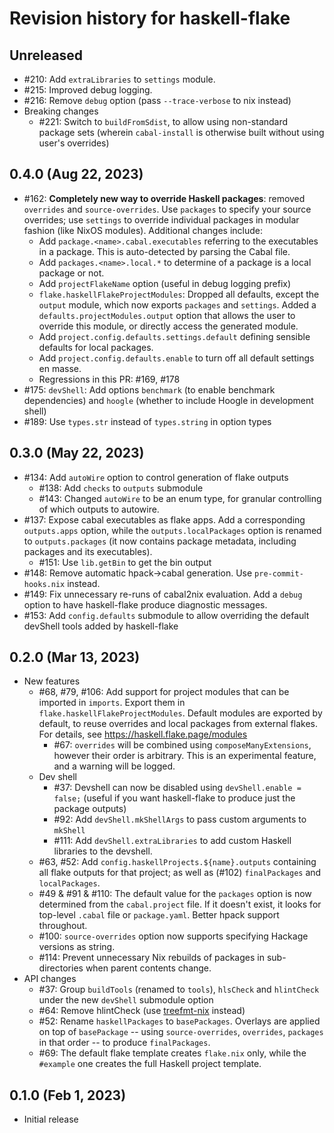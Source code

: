 # Revision history for haskell-flake

## Unreleased

- #210: Add `extraLibraries` to `settings` module.
- #215: Improved debug logging.
- #216: Remove `debug` option (pass `--trace-verbose` to nix instead)
- Breaking changes
  - #221: Switch to `buildFromSdist`, to allow using non-standard package sets (wherein `cabal-install` is otherwise built without using user's overrides)

## 0.4.0 (Aug 22, 2023)

- #162: **Completely new way to override Haskell packages**: removed `overrides` and `source-overrides`. Use `packages` to specify your source overrides; use `settings` to override individual packages in modular fashion (like NixOS modules). Additional changes include:
  - Add `package.<name>.cabal.executables` referring to the executables in a package. This is auto-detected by parsing the Cabal file.
  - Add `packages.<name>.local.*` to determine of a package is a local package or not.
  - Add `projectFlakeName` option (useful in debug logging prefix)
  - `flake.haskellFlakeProjectModules`: Dropped all defaults, except the `output` module, which now exports `packages` and `settings`. Added a `defaults.projectModules.output` option that allows the user to override this module, or directly access the generated module.
  - Add `project.config.defaults.settings.default` defining sensible defaults for local packages.
  - Add `project.config.defaults.enable` to turn off all default settings en masse.
  - Regressions in this PR: #169, #178
- #175: `devShell`: Add options `benchmark` (to enable benchmark dependencies) and `hoogle` (whether to include Hoogle in development shell)
- #189: Use `types.str` instead of `types.string` in option types

## 0.3.0 (May 22, 2023)

- #134: Add `autoWire` option to control generation of flake outputs
    - #138: Add `checks` to `outputs` submodule
    - #143: Changed `autoWire` to be an enum type, for granular controlling of which outputs to autowire.
- #137: Expose cabal executables as flake apps. Add a corresponding `outputs.apps` option, while the `outputs.localPackages` option is renamed to `outputs.packages` (it now contains package metadata, including packages and its executables).
  - #151: Use `lib.getBin` to get the bin output
- #148: Remove automatic hpack->cabal generation. Use `pre-commit-hooks.nix` instead.
- #149: Fix unnecessary re-runs of cabal2nix evaluation. Add a `debug` option to have haskell-flake produce diagnostic messages.
- #153: Add `config.defaults` submodule to allow overriding the default devShell tools added by haskell-flake

## 0.2.0 (Mar 13, 2023)

- New features
  - #68, #79, #106: Add support for project modules that can be imported in `imports`. Export them in `flake.haskellFlakeProjectModules`. Default modules are exported by default, to reuse overrides and local packages from external flakes. For details, see https://haskell.flake.page/modules
    - #67: `overrides` will be combined using `composeManyExtensions`, however their order is arbitrary. This is an experimental feature, and a warning will be logged.
  - Dev shell
    - #37: Devshell can now be disabled using `devShell.enable = false;` (useful if you want haskell-flake to produce just the package outputs)
    - #92: Add `devShell.mkShellArgs` to pass custom arguments to `mkShell`
    - #111: Add `devShell.extraLibraries` to add custom Haskell libraries to the devshell.
  - #63, #52: Add `config.haskellProjects.${name}.outputs` containing all flake outputs for that project; as well as (#102) `finalPackages` and `localPackages`.
  - #49 & #91 & #110: The default value for the `packages` option is now determined from the `cabal.project` file. If it doesn't exist, it looks for top-level `.cabal` file or `package.yaml`. Better hpack support throughout.
  - #100: `source-overrides` option now supports specifying Hackage versions as string.
  - #114: Prevent unnecessary Nix rebuilds of packages in sub-directories when parent contents change.
- API changes
  - #37: Group `buildTools` (renamed to `tools`), `hlsCheck` and `hlintCheck` under the new `devShell` submodule option
  - #64: Remove hlintCheck (use [treefmt-nix](https://github.com/numtide/treefmt-nix#flake-parts) instead)
  - #52: Rename `haskellPackages` to `basePackages`. Overlays are applied on top of `basePackage` -- using `source-overrides`, `overrides`, `packages` in that order -- to produce `finalPackages`.
  - #69: The default flake template creates `flake.nix` only, while the `#example` one creates the full Haskell project template.

## 0.1.0 (Feb 1, 2023)

- Initial release
